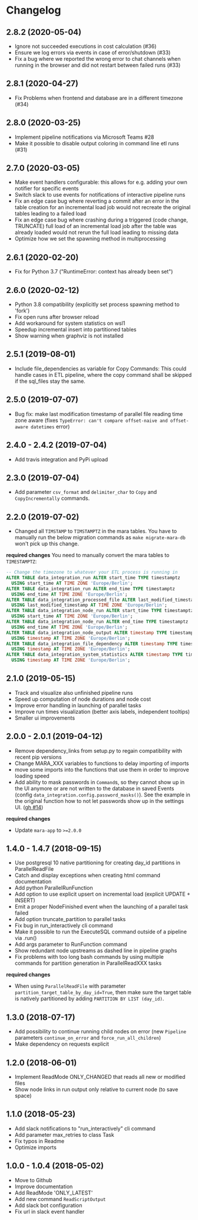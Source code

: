 # Changelog

## 2.8.2 (2020-05-04)

- Ignore not succeeded executions in cost calculation (#36)
- Ensure we log errors via events in case of error/shutdown (#33)
- Fix a bug where we reported the wrong error to chat channels when running in
  the browser and did not restart between failed runs (#33)

## 2.8.1 (2020-04-27)

- Fix Problems when frontend and database are in a different timezone (#34)

## 2.8.0 (2020-03-25)

- Implement pipeline notifications via Microsoft Teams #28
- Make it possible to disable output coloring in command line etl runs (#31)

## 2.7.0 (2020-03-05)

- Make event handlers configurable: this allows for e.g. adding your own notifier for specific events
- Switch slack to use events for notifications of interactive pipeline runs
- Fix an edge case bug where reverting a commit after an error in the table creation for an incremental load
  job would not recreate the original tables leading to a failed load
- Fix an edge case bug where crashing during a triggered (code change, TRUNCATE) full load of an
  incremental load job after the table was already loaded would not rerun the full load
  leading to missing data
- Optimize how we set the spawning method in multiprocessing


## 2.6.1 (2020-02-20)

- Fix for Python 3.7 ("RuntimeError: context has already been set")


## 2.6.0 (2020-02-12)

- Python 3.8 compatibility (explicitly set process spawning method to 'fork')
- Fix open runs after browser reload
- Add workaround for system statistics on wsl1
- Speedup incremental insert into partitioned tables
- Show warning when graphviz is not installed

## 2.5.1 (2019-08-01)

- Include file_dependencies as variable for Copy Commands: This could handle cases in ETL pipeline, where the copy command shall be skipped if the sql_files stay the same.


## 2.5.0 (2019-07-07)

- Bug fix: make last modification timestamp of parallel file reading time zone aware (fixes `TypeError: can't compare offset-naive and offset-aware datetimes` error)


## 2.4.0 - 2.4.2 (2019-07-04)

- Add travis integration and PyPi upload


## 2.3.0 (2019-07-04)

- Add parameter `csv_format` and `delimiter_char` to `Copy` and `CopyIncrementally` commands.


## 2.2.0 (2019-07-02)

- Changed all `TIMSTAMP` to `TIMSTAMPTZ` in the mara tables. You have to manually run the
  below migration commands as `make migrate-mara-db` won't pick up this change.

**required changes**
You need to manually convert the mara tables to `TIMESTAMPTZ`:

```SQL
-- Change the timezone to whatever your ETL process is running in
ALTER TABLE data_integration_run ALTER start_time TYPE timestamptz
  USING start_time AT TIME ZONE 'Europe/Berlin';
ALTER TABLE data_integration_run ALTER end_time TYPE timestamptz
  USING end_time AT TIME ZONE 'Europe/Berlin';
ALTER TABLE data_integration_processed_file ALTER last_modified_timestamp TYPE timestamptz
  USING last_modified_timestamp AT TIME ZONE 'Europe/Berlin';
ALTER TABLE data_integration_node_run ALTER start_time TYPE timestamptz
  USING start_time AT TIME ZONE 'Europe/Berlin';
ALTER TABLE data_integration_node_run ALTER end_time TYPE timestamptz
  USING end_time AT TIME ZONE 'Europe/Berlin';
ALTER TABLE data_integration_node_output ALTER timestamp TYPE timestamptz
  USING timestamp AT TIME ZONE 'Europe/Berlin';
ALTER TABLE data_integration_file_dependency ALTER timestamp TYPE timestamptz
  USING timestamp AT TIME ZONE 'Europe/Berlin';
ALTER TABLE data_integration_system_statistics ALTER timestamp TYPE timestamptz
  USING timestamp AT TIME ZONE 'Europe/Berlin';
```

## 2.1.0 (2019-05-15)

- Track and visualize also unfinished pipeline runs
- Speed up computation of node durations and node cost
- Improve error handling in launching of parallel tasks
- Improve run times visualization (better axis labels, independent tooltips)
- Smaller ui improvements


## 2.0.0 - 2.0.1 (2019-04-12)

- Remove dependency_links from setup.py to regain compatibility with recent pip versions
- Change MARA_XXX variables to functions to delay importing of imports
- move some imports into the functions that use them in order to improve loading speed
- Add ability to mask passwords in `Command`s, so they cannot show up in the UI anymore
  or are not written to the database in saved Events (config
  `data_integration.config.password_masks()`). See the example in the original function
  how to not let passwords show up in the settings UI.
  ([gh #14](https://github.com/mara/data-integration/pull/14))

**required changes**

- Update `mara-app` to `>=2.0.0`


## 1.4.0 - 1.4.7 (2018-09-15)

- Use postgresql 10 native partitioning for creating day_id partitions in ParallelReadFile
- Catch and display exceptions when creating html command documentation
- Add python ParallelRunFunction
- Add option to use explicit upsert on incremental load (explicit UPDATE + INSERT)
- Emit a proper NodeFinished event when the launching of a parallel task failed
- Add option truncate_partition to parallel tasks
- Fix bug in run_interactively cli command
- Make it possible to run the ExecuteSQL command outside of a pipeline via .run()
- Add args parameter to RunFunction command
- Show redundant node upstreams as dashed line in pipeline graphs
- Fix problems with too long bash commands by using multiple commands for partition generation in ParallelReadXXX tasks

**required changes**

- When using `ParallelReadFile` with parameter `partition_target_table_by_day_id=True`, then make sure the target table is natively partitioned by adding `PARTITION BY LIST (day_id)`.



## 1.3.0 (2018-07-17)

- Add possibility to continue running child nodes on error (new `Pipeline` parameters `continue_on_error` and `force_run_all_children`)
- Make dependency on requests explicit


## 1.2.0 (2018-06-01)

- Implement ReadMode ONLY_CHANGED that reads all new or modified files
- Show node links in run output only relative to current node (to save space)


## 1.1.0 (2018-05-23)

- Add slack notifications to "run_interactively" cli command
- Add parameter max_retries to class Task
- Fix typos in Readme
- Optimize imports


## 1.0.0 - 1.0.4 (2018-05-02)

- Move to Github
- Improve documentation
- Add ReadMode 'ONLY_LATEST'
- Add new command `ReadScriptOutput`
- Add slack bot configuration
- Fix url in slack event handler
